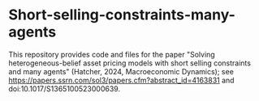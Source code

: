 # Short-selling-constraints-many-agents
This repository provides code and files for the paper "Solving heterogeneous-belief asset pricing models with short selling constraints and many agents" (Hatcher, 2024, Macroeconomic Dynamics); see https://papers.ssrn.com/sol3/papers.cfm?abstract_id=4163831 and doi:10.1017/S1365100523000639.
